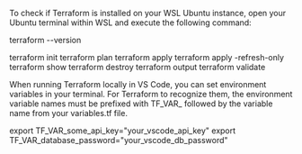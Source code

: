 To check if Terraform is installed on your WSL Ubuntu instance, open your Ubuntu terminal within WSL and execute the following command:

terraform --version

terraform init
terraform plan
terraform apply
terraform apply -refresh-only
terraform show
terraform destroy
terraform output
terraform validate


When running Terraform locally in VS Code, you can set environment variables in your terminal. For Terraform to recognize them, the environment variable names must be prefixed with TF_VAR_ followed by the variable name from your variables.tf file.

export TF_VAR_some_api_key="your_vscode_api_key"
export TF_VAR_database_password="your_vscode_db_password"


